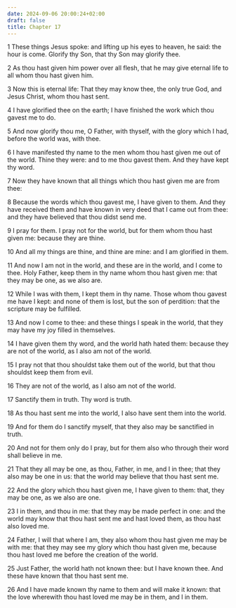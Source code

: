 ```yaml
---
date: 2024-09-06 20:00:24+02:00
draft: false
title: Chapter 17
---
```




1 These things Jesus spoke: and lifting up his eyes to heaven, he said: the hour is come. Glorify thy Son, that thy Son may glorify thee.

2 As thou hast given him power over all flesh, that he may give eternal life to all whom thou hast given him.

3 Now this is eternal life: That they may know thee, the only true God, and Jesus Christ, whom thou hast sent.

4 I have glorified thee on the earth; I have finished the work which thou gavest me to do.

5 And now glorify thou me, O Father, with thyself, with the glory which I had, before the world was, with thee.

6 I have manifested thy name to the men whom thou hast given me out of the world. Thine they were: and to me thou gavest them. And they have kept thy word.

7 Now they have known that all things which thou hast given me are from thee:

8 Because the words which thou gavest me, I have given to them. And they have received them and have known in very deed that I came out from thee: and they have believed that thou didst send me.

9 I pray for them. I pray not for the world, but for them whom thou hast given me: because they are thine.

10 And all my things are thine, and thine are mine: and I am glorified in them.

11 And now I am not in the world, and these are in the world, and I come to thee. Holy Father, keep them in thy name whom thou hast given me: that they may be one, as we also are.

12 While I was with them, I kept them in thy name. Those whom thou gavest me have I kept: and none of them is lost, but the son of perdition: that the scripture may be fulfilled.

13 And now I come to thee: and these things I speak in the world, that they may have my joy filled in themselves.

14 I have given them thy word, and the world hath hated them: because they are not of the world, as I also am not of the world.

15 I pray not that thou shouldst take them out of the world, but that thou shouldst keep them from evil.

16 They are not of the world, as I also am not of the world.

17 Sanctify them in truth. Thy word is truth.

18 As thou hast sent me into the world, I also have sent them into the world.

19 And for them do I sanctify myself, that they also may be sanctified in truth.

20 And not for them only do I pray, but for them also who through their word shall believe in me.

21 That they all may be one, as thou, Father, in me, and I in thee; that they also may be one in us: that the world may believe that thou hast sent me.

22 And the glory which thou hast given me, I have given to them: that, they may be one, as we also are one.

23 I in them, and thou in me: that they may be made perfect in one: and the world may know that thou hast sent me and hast loved them, as thou hast also loved me.

24 Father, I will that where I am, they also whom thou hast given me may be with me: that they may see my glory which thou hast given me, because thou hast loved me before the creation of the world.

25 Just Father, the world hath not known thee: but I have known thee. And these have known that thou hast sent me.

26 And I have made known thy name to them and will make it known: that the love wherewith thou hast loved me may be in them, and I in them.

